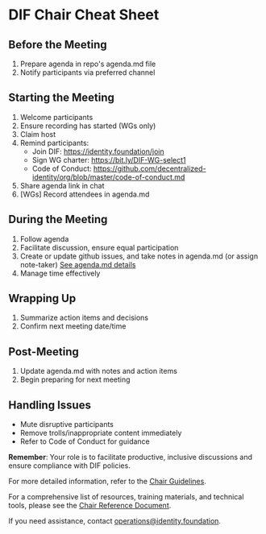 # DIF Chair Cheat Sheet

## Before the Meeting

1. Prepare agenda in repo's agenda.md file
2. Notify participants via preferred channel

## Starting the Meeting

1. Welcome participants
2. Ensure recording has started (WGs only)
3. Claim host
4. Remind participants:
   - Join DIF: https://identity.foundation/join
   - Sign WG charter: https://bit.ly/DIF-WG-select1
   - Code of Conduct: https://github.com/decentralized-identity/org/blob/master/code-of-conduct.md
5. Share agenda link in chat
6. [WGs] Record attendees in agenda.md

## During the Meeting

1. Follow agenda
2. Facilitate discussion, ensure equal participation
3. Create or update github issues, and take notes in agenda.md (or assign note-taker) [See agenda.md details](./agenda_files.md)
4. Manage time effectively

## Wrapping Up

1. Summarize action items and decisions
2. Confirm next meeting date/time

## Post-Meeting

1. Update agenda.md with notes and action items
2. Begin preparing for next meeting

## Handling Issues

- Mute disruptive participants
- Remove trolls/inappropriate content immediately
- Refer to Code of Conduct for guidance

**Remember**: Your role is to facilitate productive, inclusive discussions and ensure compliance with DIF policies.

For more detailed information, refer to the [Chair Guidelines](./chair_guidelines.md).

For a comprehensive list of resources, training materials, and technical tools, please see the [Chair Reference Document](./chair_reference.md).

If you need assistance, contact operations@identity.foundation.
